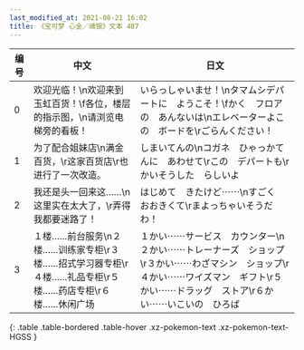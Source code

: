 ```yaml
---
last_modified_at: 2021-08-21 16:02
title: 《宝可梦 心金／魂银》文本 487
---
```

| 编号 | 中文 | 日文 |
| ---- | ---- | ---- |
| 0 | 欢迎光临！\n欢迎来到玉虹百货！\f各位，楼层的指示图，\n请浏览电梯旁的看板！ | いらっしゃいませ！\nタマムシデパートに　ようこそ！\fかく　フロアの　あんないは\nエレベーターよこの　ボードを\rごらんください！ |
| 1 | 为了配合姐妹店\n满金百货，\r这家百货店\r也进行了一次改造。 | しまいてんの\nコガネ　ひゃっかてんに　あわせて\rこの　デパートも\rかいそうした　らしいよ |
| 2 | 我还是头一回来这……\n这里实在太大了，\r弄得我都要迷路了！ | はじめて　きたけど⋯⋯\nすごく　おおきくて\rまよっちゃいそうだわ！ |
| 3 | １楼……前台服务\n２楼……训练家专柜\r３楼……招式学习器专柜\r４楼……礼品专柜\r５楼……药店专柜\r６楼……休闲广场 | １かい⋯⋯サービス　カウンター\n２かい⋯⋯トレーナーズ　ショップ\r３かい⋯⋯わざマシン　ショップ\r４かい⋯⋯ワイズマン　ギフト\r５かい⋯⋯ドラッグ　ストア\r６かい⋯⋯いこいの　ひろば |
{: .table .table-bordered .table-hover .xz-pokemon-text .xz-pokemon-text-HGSS }